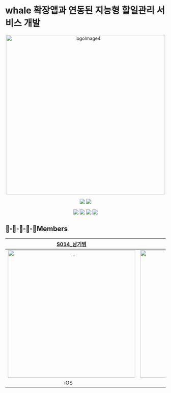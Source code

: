 # whale 확장앱과 연동된 지능형 할일관리 서비스 개발

<p align="center">
  <img width="500" alt="logoImage4" src="https://media2.pl/g/750/72257.jpg">
</p>

<p align="center">
  <img src="https://img.shields.io/badge/swift-v5.1-orange?logo=swift" />
  <img src="https://img.shields.io/badge/xcode-v12.1-blue?logo=xcode" />
</p>
<p align="center">
  <img src="https://img.shields.io/badge/react-17.0.1-9cf?logo=react" />
  <img src="https://img.shields.io/badge/node.js-v12.19.0-green?logo=node.js" />
  <img src="https://img.shields.io/badge/javascript-ES6+-yellow?logo=javascript" />
  <img src="https://img.shields.io/badge/mysql-v5.7.32-blue?logo=mysql" />
</p>

## 👦▫👨▫🧒▫👦▫👩Members
|  [S014\_남기범](https://github.com/NamKiBeom)  |  [S048\_전재열](https://github.com/jayten42)  |  [J130\_윤준성](https://github.com/mistercle)  |  [J174\_장규영](https://github.com/jangky000)  |  [J216\_한예지](https://github.com/yeji9175)  |
| :----------: |  :--------:  |  :---------: |  :---------: | :---------: |
| <img src="https://avatars2.githubusercontent.com/u/31726630?s=460&u=609a36979d0ed89f2e25be15fd3fcd51ba68a623&v=4" width=400px alt="_"/> | <img src="https://avatars1.githubusercontent.com/u/57934461?s=460&v=4" width=400px alt="_"/> | <img src="https://avatars1.githubusercontent.com/u/48170519?s=460&v=4" width=400px alt="_"/> | <img src="https://avatars0.githubusercontent.com/u/46799722?s=460&u=0e4c029dbebe0c3e9a27ac891f20a9789c82feee&v=4" width=400px alt="_"> | <img src="https://avatars2.githubusercontent.com/u/39231606?s=400&u=cf3abd7e53b9ce634fffe6dc8d13ff10935ae183&v=4" width=400px alt="_"> |
|iOS <img src="https://cdn4.iconfinder.com/data/icons/logos-3/504/Swift-2-512.png" width=15px>|iOS <img src="https://cdn4.iconfinder.com/data/icons/logos-3/504/Swift-2-512.png" width=15px>|WEB <img src="https://y0c.github.io/images/js.png" width=15px>|WEB <img src="https://y0c.github.io/images/js.png" width=15px>|WEB <img src="https://y0c.github.io/images/js.png" width=15px>|

